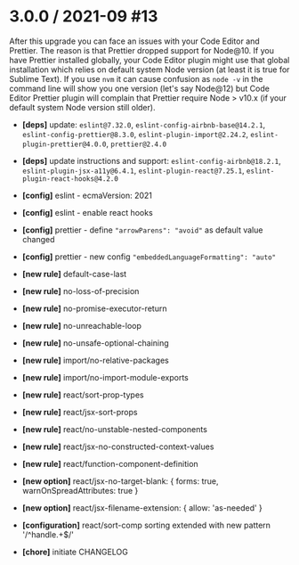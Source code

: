 # 3.0.0 / 2021-09 #13

After this upgrade you can face an issues with your Code Editor and Prettier. The reason is that Prettier dropped support for Node@10.
If you have Prettier installed globally, your Code Editor plugin might use that global installation which relies on default system Node version (at least it is true for Sublime Text). If you use `nvm` it can cause confusion as `node -v` in the command line will show you one version (let's say Node@12) but Code Editor Prettier plugin will complain that Prettier require Node > v10.x (if your default system Node version still older).

- **[deps]** update: `eslint@7.32.0`, `eslint-config-airbnb-base@14.2.1`, `eslint-config-prettier@8.3.0`, `eslint-plugin-import@2.24.2`, `eslint-plugin-prettier@4.0.0`, `prettier@2.4.0`
- **[deps]** update instructions and support: `eslint-config-airbnb@18.2.1`, `eslint-plugin-jsx-a11y@6.4.1`, `eslint-plugin-react@7.25.1`, `eslint-plugin-react-hooks@4.2.0`

- **[config]** eslint - ecmaVersion: 2021
- **[config]** eslint - enable react hooks
- **[config]** prettier - define `"arrowParens": "avoid"` as default value changed
- **[config]** prettier - new config `"embeddedLanguageFormatting": "auto"`

- **[new rule]** default-case-last
- **[new rule]** no-loss-of-precision
- **[new rule]** no-promise-executor-return
- **[new rule]** no-unreachable-loop
- **[new rule]** no-unsafe-optional-chaining
- **[new rule]** import/no-relative-packages
- **[new rule]** import/no-import-module-exports
- **[new rule]** react/sort-prop-types
- **[new rule]** react/jsx-sort-props
- **[new rule]** react/no-unstable-nested-components
- **[new rule]** react/jsx-no-constructed-context-values
- **[new rule]** react/function-component-definition

- **[new option]** react/jsx-no-target-blank: { forms: true, warnOnSpreadAttributes: true }
- **[new option]** react/jsx-filename-extension: { allow: 'as-needed' }

- **[configuration]** react/sort-comp sorting extended with new pattern '/^handle.+$/'

- **[chore]** initiate CHANGELOG
